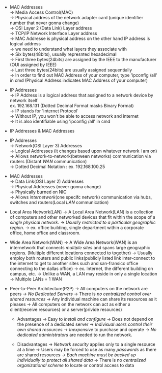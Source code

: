 * MAC Addresses </br>
-> Media Access Control(MAC)</br>
-> Physical address of the network adapter card (unique identifier number that never gonna change)</br>
-> OSI Layer 2 (Data Link) Layer address</br>
-> TCP/IP Network Interface Layer address</br>
-> MAC Addresse is physical address on the other hand IP address is logical address</br>
-> we need to understand what layers they associate with</br>
-> Six bytes(48bits), usually represnted hexadecimal</br>
-> First three bytes(24bits) are assigned by the IEEE to the manufacturer (OUI assigned by IEEE)</br>
-> Last three bytes(24bits) are usually assigned sequentially</br>
-> In order to find out MAC Address of your computer, type 'ipconfig /all' in cmd (Physical Address indicates MAC Address of your computer)</br>

* IP Addresses</br>
-> IP Address is a logical address that assigned to a network device by network itself</br>
ex. 192.168.131 (Dotted Decimal Format masks Binary Format)</br>
-> IP stands for 'Internet Protocol' </br>
-> Without IP, you won't be able to access network and internet</br>
-> It is also identifiable using 'ipconfig /all' in cmd</br>

* IP Addresses & MAC Addresses</br>

- IP Addresses</br>
-> Network(OSI Layer 3) Addresses</br>
-> Logical Addresses (it changes based upon whatever network I am on)</br>
-> Allows network-to-network(between networks) communication via routers (Distant *WAN* communication)</br>
-> Dotted Decimal Notation : ex. 192.168.100.25</br>

- MAC Addresses</br>
-> Data Link(OSI Layer 2) Addresses</br>
-> Physical Addresses (never gonna change)</br>
-> Physically burned on NIC</br>
-> Allows *internetwork*(one specifc network) communication via hubs, switches and routers(Local *LAN* communication)</br>

* Local Area Network(LAN)
-> A Local Area Network(LAN) is a collection of computers and other networked devices that fit within the scope of a *single physical network*.
-> *Usually restricted to a particular geographic region.*
-> ex. office building, single department within a corporate office, home office and classroom.

* Wide Area Network(WAN)
-> A Wide Area Network(WAN) is an internetwork that connects *multiple sites* and spans large geographic regions. (Multiple different locations connected to together)
-> Usually employ both routers and public links(publicly listed link inter-connect to the internet to get to another sites such and san-fransico office connecting to the dallas office)
-> ex. Internet, the different building on campus, etc.
-> Unlike a WAN, a LAN may reside in only a single location
-> Multiple LANs = 1 WAN

* Peer-to-Peer Architecture(P2P)
-> All computers on the network are peers
-> *No Dedicated Servers*
-> There is *no centralized control over shared resources*
-> Any individual machine can share its resources as it pleases
-> All computers on the network can act as either a client(receive resources) or a server(privide resources)

  * Advantages
  -> Easy to *install and configure*
  -> Does not depend on the presence of a dedicated server
  -> *Indivisual users control their own shared resources*
  -> *Inexpensive* to purchase and operate
  -> *No dedicated administrators* are needed to run the network.

  * Disadvantages
  -> *Network security* applies only to a single resource at a time 
  -> Users may be forced to use as many *passwords* as there are shared resources
  -> *Each machine must be backed up individually to protect all shared data*
  -> There is no *centralized organizational scheme* to locate or control access to data

